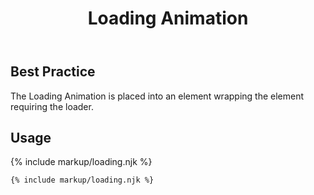 ﻿---
title: Loading Animation
summary: The Loading Animation informs the user a website or application is getting data.
tags: components
layout: guide
eleventyNavigation:
  key: Loading Animation
  parent: Components
  order: 180
  excerpt: The Loading Animation informs the system is getting data.
  img: /img/illustrations/illus-loading.svg
---

## Best Practice
The Loading Animation is placed into an element wrapping the element requiring the loader.

## Usage

{% include markup/loading.njk %}

``` html
{% include markup/loading.njk %}
```
